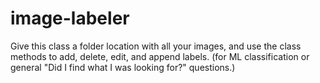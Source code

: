 # image-labeler

Give this class a folder location with all your images, and use the class methods to add, delete, edit, and append labels.  (for ML classification or general "Did I find what I was looking for?" questions.)
